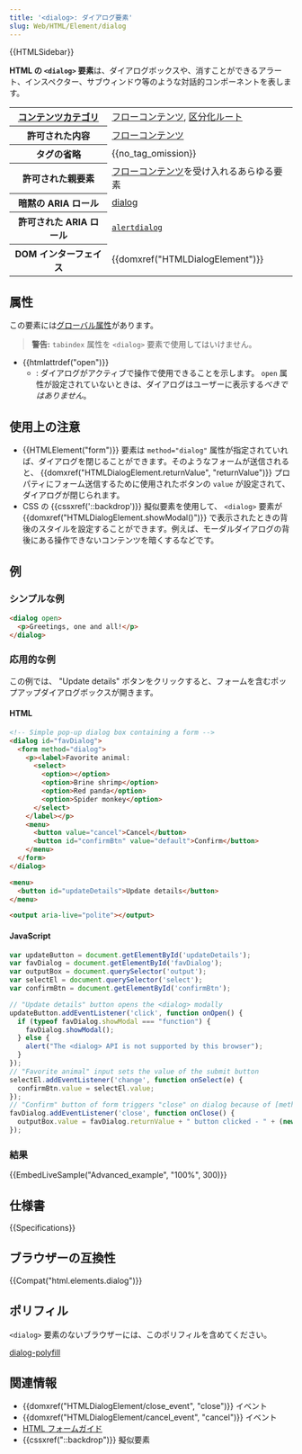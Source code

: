```yaml
---
title: '<dialog>: ダイアログ要素'
slug: Web/HTML/Element/dialog
---
```


{{HTMLSidebar}}

**HTML の `<dialog>` 要素**は、ダイアログボックスや、消すことができるアラート、インスペクター、サブウィンドウ等のような対話的コンポーネントを表します。

<table class="properties">
  <tbody>
    <tr>
      <th scope="row">
        <a href="/ja/docs/Web/HTML/Content_categories">コンテンツカテゴリ</a>
      </th>
      <td>
        <a href="/ja/docs/Web/HTML/Content_categories#フローコンテンツ"
          >フローコンテンツ</a
        >,
        <a
          href="/ja/docs/Web/HTML/Sections_and_Outlines_of_an_HTML5_document#Sectioning_roots"
          >区分化ルート</a
        >
      </td>
    </tr>
    <tr>
      <th scope="row">許可された内容</th>
      <td>
        <a href="/ja/docs/Web/HTML/Content_categories#フローコンテンツ"
          >フローコンテンツ</a
        >
      </td>
    </tr>
    <tr>
      <th scope="row">タグの省略</th>
      <td>{{no_tag_omission}}</td>
    </tr>
    <tr>
      <th scope="row">許可された親要素</th>
      <td>
        <a href="/ja/docs/Web/HTML/Content_categories#フローコンテンツ"
          >フローコンテンツ</a
        >を受け入れるあらゆる要素
      </td>
    </tr>
    <tr>
      <th scope="row">暗黙の ARIA ロール</th>
      <td>
        <a href="/ja/docs/Web/Accessibility/ARIA/Roles/dialog_role">dialog</a>
      </td>
    </tr>
    <tr>
      <th scope="row">許可された ARIA ロール</th>
      <td><code><a href="/ja/docs/Web/Accessibility/ARIA/Roles/alertdialog_role">alertdialog</a></code></td>
    </tr>
    <tr>
      <th scope="row">DOM インターフェイス</th>
      <td>{{domxref("HTMLDialogElement")}}</td>
    </tr>
  </tbody>
</table>

## 属性

この要素には[グローバル属性](/ja/docs/Web/HTML/Global_attributes)があります。

> **警告:** `tabindex` 属性を `<dialog>` 要素で使用してはいけません。

- {{htmlattrdef("open")}}
  - : ダイアログがアクティブで操作で使用できることを示します。 `open` 属性が設定されていないときは、ダイアログはユーザーに表示する*べきではありません*。

## 使用上の注意

- {{HTMLElement("form")}} 要素は `method="dialog"` 属性が指定されていれば、ダイアログを閉じることができます。そのようなフォームが送信されると、 {{domxref("HTMLDialogElement.returnValue", "returnValue")}} プロパティにフォーム送信するために使用されたボタンの `value` が設定されて、ダイアログが閉じられます。
- CSS の {{cssxref('::backdrop')}} 擬似要素を使用して、 `<dialog>` 要素が {{domxref("HTMLDialogElement.showModal()")}} で表示されたときの背後のスタイルを設定することができます。例えば、モーダルダイアログの背後にある操作できないコンテンツを暗くするなどです。

## 例

### シンプルな例

```html
<dialog open>
  <p>Greetings, one and all!</p>
</dialog>
```

### 応用的な例

この例では、 "Update details" ボタンをクリックすると、フォームを含むポップアップダイアログボックスが開きます。

#### HTML

```html
<!-- Simple pop-up dialog box containing a form -->
<dialog id="favDialog">
  <form method="dialog">
    <p><label>Favorite animal:
      <select>
        <option></option>
        <option>Brine shrimp</option>
        <option>Red panda</option>
        <option>Spider monkey</option>
      </select>
    </label></p>
    <menu>
      <button value="cancel">Cancel</button>
      <button id="confirmBtn" value="default">Confirm</button>
    </menu>
  </form>
</dialog>

<menu>
  <button id="updateDetails">Update details</button>
</menu>

<output aria-live="polite"></output>
```

#### JavaScript

```js
var updateButton = document.getElementById('updateDetails');
var favDialog = document.getElementById('favDialog');
var outputBox = document.querySelector('output');
var selectEl = document.querySelector('select');
var confirmBtn = document.getElementById('confirmBtn');

// "Update details" button opens the <dialog> modally
updateButton.addEventListener('click', function onOpen() {
  if (typeof favDialog.showModal === "function") {
    favDialog.showModal();
  } else {
    alert("The <dialog> API is not supported by this browser");
  }
});
// "Favorite animal" input sets the value of the submit button
selectEl.addEventListener('change', function onSelect(e) {
  confirmBtn.value = selectEl.value;
});
// "Confirm" button of form triggers "close" on dialog because of [method="dialog"]
favDialog.addEventListener('close', function onClose() {
  outputBox.value = favDialog.returnValue + " button clicked - " + (new Date()).toString();
});
```

### 結果

{{EmbedLiveSample("Advanced_example", "100%", 300)}}

## 仕様書

{{Specifications}}

## ブラウザーの互換性

{{Compat("html.elements.dialog")}}

## ポリフィル

`<dialog>` 要素のないブラウザーには、このポリフィルを含めてください。

[dialog-polyfill](https://github.com/GoogleChrome/dialog-polyfill)

## 関連情報

- {{domxref("HTMLDialogElement/close_event", "close")}} イベント
- {{domxref("HTMLDialogElement/cancel_event", "cancel")}} イベント
- [HTML フォームガイド](/ja/docs/Web/Guide/HTML/Forms)
- {{cssxref("::backdrop")}} 擬似要素
